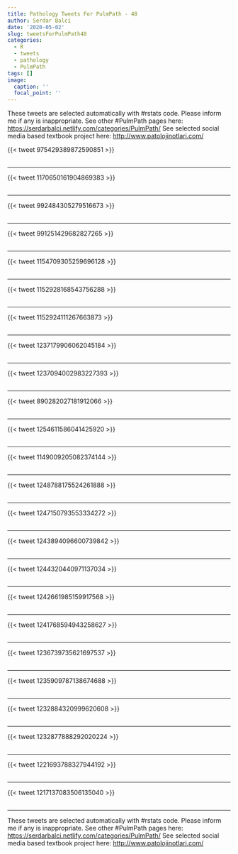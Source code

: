 ```yaml
---
title: Pathology Tweets For PulmPath - 48
author: Serdar Balci
date: '2020-05-02'
slug: tweetsForPulmPath48
categories:
  - R
  - tweets
  - pathology
  - PulmPath
tags: []
image:
  caption: ''
  focal_point: ''
---
```



These tweets are selected automatically with #rstats code. Please inform me if any is inappropriate.
See other #PulmPath pages here: https://serdarbalci.netlify.com/categories/PulmPath/ 
See selected social media based textbook project here: http://www.patolojinotlari.com/

{{< tweet 975429389872590851 >}}
<br>
<br>
<hr>
{{< tweet 1170650161904869383 >}}
<br>
<br>
<hr>
{{< tweet 992484305279516673 >}}
<br>
<br>
<hr>
{{< tweet 991251429682827265 >}}
<br>
<br>
<hr>
{{< tweet 1154709305259696128 >}}
<br>
<br>
<hr>
{{< tweet 1152928168543756288 >}}
<br>
<br>
<hr>
{{< tweet 1152924111267663873 >}}
<br>
<br>
<hr>
{{< tweet 1237179906062045184 >}}
<br>
<br>
<hr>
{{< tweet 1237094002983227393 >}}
<br>
<br>
<hr>
{{< tweet 890282027181912066 >}}
<br>
<br>
<hr>
{{< tweet 1254611586041425920 >}}
<br>
<br>
<hr>
{{< tweet 1149009205082374144 >}}
<br>
<br>
<hr>
{{< tweet 1248788175524261888 >}}
<br>
<br>
<hr>
{{< tweet 1247150793553334272 >}}
<br>
<br>
<hr>
{{< tweet 1243894096600739842 >}}
<br>
<br>
<hr>
{{< tweet 1244320440971137034 >}}
<br>
<br>
<hr>
{{< tweet 1242661985159917568 >}}
<br>
<br>
<hr>
{{< tweet 1241768594943258627 >}}
<br>
<br>
<hr>
{{< tweet 1236739735621697537 >}}
<br>
<br>
<hr>
{{< tweet 1235909787138674688 >}}
<br>
<br>
<hr>
{{< tweet 1232884320999620608 >}}
<br>
<br>
<hr>
{{< tweet 1232877888292020224 >}}
<br>
<br>
<hr>
{{< tweet 1221693788327944192 >}}
<br>
<br>
<hr>
{{< tweet 1217137083506135040 >}}
<br>
<br>
<hr>


These tweets are selected automatically with #rstats code. Please inform me if any is inappropriate.
See other #PulmPath pages here: https://serdarbalci.netlify.com/categories/PulmPath/ 
See selected social media based textbook project here: http://www.patolojinotlari.com/
